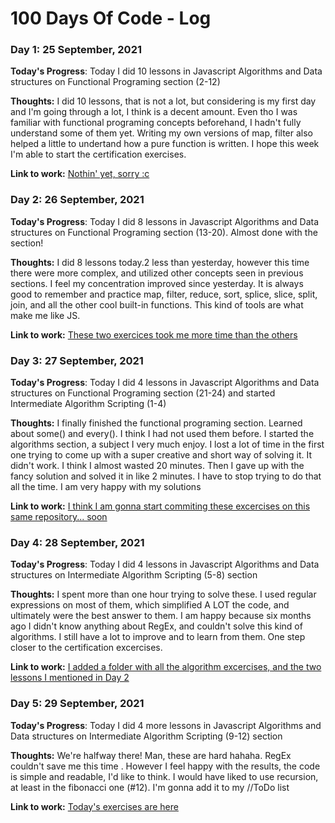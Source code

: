 # 100 Days Of Code - Log

### Day 1: 25 September, 2021


**Today's Progress**: Today I did 10 lessons in Javascript Algorithms and Data structures on Functional Programing section (2-12)


**Thoughts:** I did 10 lessons, that is not a lot, but considering is my first day and I'm going through a lot, I think is a decent amount. Even tho I was familiar with functional programing concepts beforehand, I hadn't fully understand some of them yet. Writing my own versions of map, filter also helped a little to undertand how a pure function is written. I hope this week I'm able to start the certification exercises.

**Link to work:** [Nothin' yet, sorry :c](https://www.youtube.com/watch?v=dQw4w9WgXcQ&ab_channel=RickAstley)

### Day 2: 26 September, 2021


**Today's Progress**: Today I did 8 lessons in Javascript Algorithms and Data structures on Functional Programing section (13-20). Almost done with the section!


**Thoughts:** I did 8 lessons today.2 less than yesterday, however this time there were more complex, and utilized other concepts seen in previous sections. I feel my concentration improved since yesterday. It is always good to remember and practice map, filter, reduce, sort, splice, slice, split, join, and all the other cool built-in functions. This kind of tools are what make me like JS.

**Link to work:** [These two exercices took me more time than the others](https://github.com/JorgeGasparA/100-days-of-code/tree/master/Projects/freeCodeCamp/javascript-algorithms-and-datastructures/functionalPrograming)

### Day 3: 27 September, 2021


**Today's Progress**: Today I did 4 lessons in Javascript Algorithms and Data structures on Functional Programing section (21-24) and started Intermediate Algorithm Scripting (1-4)


**Thoughts:** I finally finished the functional programing section. Learned about some() and every(). I think I had not used them before. I started the algorithms section, a subject I very much enjoy. I lost a lot of time in the first one trying to come up with a super creative and short way of solving it. It didn't work. I think I almost wasted 20 minutes. Then I gave up with the fancy solution and solved it in like 2 minutes. I have to stop trying to do that all the time. I am very happy with my solutions

**Link to work:** [I think I am gonna start commiting these excercises on this same repository... soon](https://www.youtube.com/watch?v=dQw4w9WgXcQ&ab_channel=RickAstley)

### Day 4: 28 September, 2021


**Today's Progress**: Today I did 4 lessons in Javascript Algorithms and Data structures on Intermediate Algorithm Scripting (5-8) section


**Thoughts:** I spent more than one hour trying to solve these. I used regular expressions on most of them, which simplified A LOT the code, and ultimately were the best answer to them. I am happy because six months ago I didn't know anything about RegEx, and couldn't solve this kind of algorithms. I still have a lot to improve and to learn from them. One step closer to the certification excercises. 

**Link to work:** [I added a folder with all the algorithm excercises, and the two lessons I mentioned in Day 2](https://github.com/JorgeGasparA/100-days-of-code/tree/master/Projects/freeCodeCamp/javascript-algorithms-and-datastructures)

### Day 5: 29 September, 2021


**Today's Progress**: Today I did 4 more lessons in Javascript Algorithms and Data structures on Intermediate Algorithm Scripting (9-12) section


**Thoughts:** We're halfway there! Man, these are hard hahaha. RegEx couldn't save me this time . However I feel happy with the results, the code is simple and readable, I'd like to think. I would have liked to use recursion, at least in the fibonacci one (#12). I'm gonna add it to my //ToDo list

**Link to work:** [Today's exercises are here](https://github.com/JorgeGasparA/100-days-of-code/tree/master/Projects/freeCodeCamp/javascript-algorithms-and-datastructures/intermediateAlgorithm)